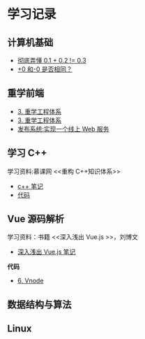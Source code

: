 # 学习记录

## 计算机基础

- [彻底弄懂 0.1 + 0.2 != 0.3](./compute_basic/IEEE754.md)
- [+0 和-0 是否相同？](./compute_basic/0.md)

## 重学前端

- [3. 重学工程体系](./重学前端/3.重学工程体系/README.md)
- [3. 重学工程体系](./重学前端/3.重学工程体系/README.md)
- [发布系统:实现一个线上 Web 服务](./重学前端/46.发布系统实现一个线上Web服务/README.md)

## 学习 C++

学习资料:慕课网 <<重构 C++知识体系>>

- [c++ 笔记](./cpp/README.md)
- [代码](./cpp)

## Vue 源码解析

学习资料：书籍 <<深入浅出 Vue.js >>，刘博文

- [深入浅出 Vue.js 笔记](./Vue.js源码解析/README.md)

**代码**

- [6. Vnode](./Vue.js源码解析/src/6.VNode)

## 数据结构与算法

## Linux
